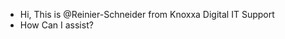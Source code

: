 - Hi, This is @Reinier-Schneider from Knoxxa Digital IT Support
- How Can I assist?

<!---
Reinier-Schneider/Reinier-Schneider is a ✨ special ✨ repository because its `README.md` (this file) appears on your GitHub profile.
You can click the Preview link to take a look at your changes.
--->
